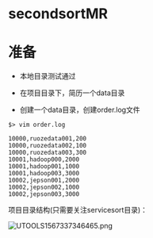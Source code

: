 # secondsortMR

# 准备

- 本地目录测试通过

- 在项目目录下，简历一个data目录

- 创建一个data目录，创建order.log文件

`$> vim order.log`

```
10000,ruozedata001,200
10000,ruozedata002,100
10000,ruozedata003,300
10001,hadoop000,2000
10001,hadoop001,1000
10001,hadoop003,3000
10002,jepson001,2000
10002,jepson002,1000
10002,jepson003,3000
```

项目目录结构(只需要关注servicesort目录)：

![UTOOLS1567337346465.png](https://i.loli.net/2019/09/01/6ZkVuLHza5dtPAE.png)




